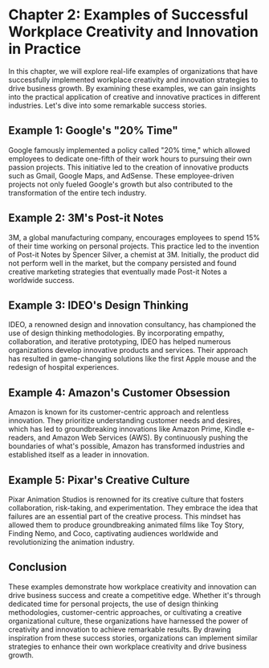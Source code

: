 Chapter 2: Examples of Successful Workplace Creativity and Innovation in Practice
=================================================================================

In this chapter, we will explore real-life examples of organizations that have successfully implemented workplace creativity and innovation strategies to drive business growth. By examining these examples, we can gain insights into the practical application of creative and innovative practices in different industries. Let's dive into some remarkable success stories.

**Example 1: Google's "20% Time"**
----------------------------------

Google famously implemented a policy called "20% time," which allowed employees to dedicate one-fifth of their work hours to pursuing their own passion projects. This initiative led to the creation of innovative products such as Gmail, Google Maps, and AdSense. These employee-driven projects not only fueled Google's growth but also contributed to the transformation of the entire tech industry.

**Example 2: 3M's Post-it Notes**
---------------------------------

3M, a global manufacturing company, encourages employees to spend 15% of their time working on personal projects. This practice led to the invention of Post-it Notes by Spencer Silver, a chemist at 3M. Initially, the product did not perform well in the market, but the company persisted and found creative marketing strategies that eventually made Post-it Notes a worldwide success.

**Example 3: IDEO's Design Thinking**
-------------------------------------

IDEO, a renowned design and innovation consultancy, has championed the use of design thinking methodologies. By incorporating empathy, collaboration, and iterative prototyping, IDEO has helped numerous organizations develop innovative products and services. Their approach has resulted in game-changing solutions like the first Apple mouse and the redesign of hospital experiences.

**Example 4: Amazon's Customer Obsession**
------------------------------------------

Amazon is known for its customer-centric approach and relentless innovation. They prioritize understanding customer needs and desires, which has led to groundbreaking innovations like Amazon Prime, Kindle e-readers, and Amazon Web Services (AWS). By continuously pushing the boundaries of what's possible, Amazon has transformed industries and established itself as a leader in innovation.

**Example 5: Pixar's Creative Culture**
---------------------------------------

Pixar Animation Studios is renowned for its creative culture that fosters collaboration, risk-taking, and experimentation. They embrace the idea that failures are an essential part of the creative process. This mindset has allowed them to produce groundbreaking animated films like Toy Story, Finding Nemo, and Coco, captivating audiences worldwide and revolutionizing the animation industry.

**Conclusion**
--------------

These examples demonstrate how workplace creativity and innovation can drive business success and create a competitive edge. Whether it's through dedicated time for personal projects, the use of design thinking methodologies, customer-centric approaches, or cultivating a creative organizational culture, these organizations have harnessed the power of creativity and innovation to achieve remarkable results. By drawing inspiration from these success stories, organizations can implement similar strategies to enhance their own workplace creativity and drive business growth.
